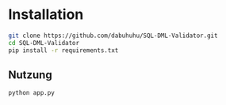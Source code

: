 # Installation

```bash
git clone https://github.com/dabuhuhu/SQL-DML-Validator.git
cd SQL-DML-Validator
pip install -r requirements.txt
```

## Nutzung
```bash
python app.py
```
